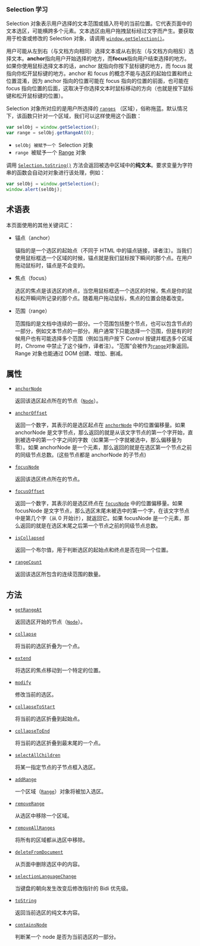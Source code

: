 ### Selection 学习

Selection 对象表示用户选择的文本范围或插入符号的当前位置。它代表页面中的文本选区，可能横跨多个元素。文本选区由用户拖拽鼠标经过文字而产生。要获取用于检查或修改的 Selection 对象，请调用 [`window.getSelection()`](https://developer.mozilla.org/zh-CN/docs/Web/API/Window/getSelection)。

用户可能从左到右（与文档方向相同）选择文本或从右到左（与文档方向相反）选择文本。**anchor**指向用户开始选择的地方，而**focus**指向用户结束选择的地方。如果你使用鼠标选择文本的话，anchor 就指向你按下鼠标键的地方，而 focus 就指向你松开鼠标键的地方。anchor 和 focus 的概念不能与选区的起始位置和终止位置混淆，因为 anchor 指向的位置可能在 focus 指向的位置的前面，也可能在 focus 指向位置的后面，这取决于你选择文本时鼠标移动的方向（也就是按下鼠标键和松开鼠标键的位置）。

Selection 对象所对应的是用户所选择的 [`ranges`](https://developer.mozilla.org/zh-CN/docs/Web/API/Range) （区域），俗称拖蓝。默认情况下，该函数只针对一个区域，我们可以这样使用这个函数：

```js
var selObj = window.getSelection();
var range = selObj.getRangeAt(0);
```

- `selObj 被赋予一个 `Selection 对象
- `range `被赋予一个 [Range](https://developer.mozilla.org/en-US/docs/DOM/range) 对象

调用 [`Selection.toString()`](https://developer.mozilla.org/zh-CN/docs/Web/API/Selection/toString) 方法会返回被选中区域中的**纯文本**。要求变量为字符串的函数会自动对对象进行该处理，例如：

```js
var selObj = window.getSelection();
window.alert(selObj);
```

## 术语表

本页面使用的其他关键词汇：

- 锚点（anchor）

  锚指的是一个选区的起始点（不同于 HTML 中的锚点链接，译者注）。当我们使用鼠标框选一个区域的时候，锚点就是我们鼠标按下瞬间的那个点。在用户拖动鼠标时，锚点是不会变的。

- 焦点（focus）

  选区的焦点是该选区的终点，当您用鼠标框选一个选区的时候，焦点是你的鼠标松开瞬间所记录的那个点。随着用户拖动鼠标，焦点的位置会随着改变。

- 范围（range）

  范围指的是文档中连续的一部分。一个范围包括整个节点，也可以包含节点的一部分，例如文本节点的一部分。用户通常下只能选择一个范围，但是有的时候用户也有可能选择多个范围（例如当用户按下 Control 按键并框选多个区域时，Chrome 中禁止了这个操作，译者注）。“范围”会被作为[`range`](https://developer.mozilla.org/zh-CN/docs/Web/API/Range)对象返回。Range 对象也能通过 DOM 创建、增加、删减。

## 属性

- [`anchorNode`](https://developer.mozilla.org/zh-CN/docs/Web/API/Selection/anchorNode)

  返回该选区起点所在的节点（[`Node`](https://developer.mozilla.org/zh-CN/docs/Web/API/Node)）。

- [`anchorOffset`](https://developer.mozilla.org/zh-CN/docs/Web/API/Selection/anchorOffset)

  返回一个数字，其表示的是选区起点在 [`anchorNode`](https://developer.mozilla.org/zh-CN/docs/Web/API/Selection/anchorNode) 中的位置偏移量。如果 anchorNode 是文字节点，那么返回的就是从该文字节点的第一个字开始，直到被选中的第一个字之间的字数（如果第一个字就被选中，那么偏移量为零）。如果 anchorNode 是一个元素，那么返回的就是在选区第一个节点之前的同级节点总数。(这些节点都是 anchorNode 的子节点)

- [`focusNode`](https://developer.mozilla.org/zh-CN/docs/Web/API/Selection/focusNode)

  返回该选区终点所在的节点。

- [`focusOffset`](https://developer.mozilla.org/zh-CN/docs/Web/API/Selection/focusOffset)

  返回一个数字，其表示的是选区终点在 [`focusNode`](https://developer.mozilla.org/zh-CN/docs/Web/API/Selection/focusNode) 中的位置偏移量。如果 focusNode 是文字节点，那么选区末尾未被选中的第一个字，在该文字节点中是第几个字（从 0 开始计），就返回它。如果 focusNode 是一个元素，那么返回的就是在选区末尾之后第一个节点之前的同级节点总数。

- [`isCollapsed`](https://developer.mozilla.org/zh-CN/docs/Web/API/Selection/isCollapsed)

  返回一个布尔值，用于判断选区的起始点和终点是否在同一个位置。

- [`rangeCount`](https://developer.mozilla.org/zh-CN/docs/Web/API/Selection/rangeCount)

  返回该选区所包含的连续范围的数量。

## 方法

- [`getRangeAt`](https://developer.mozilla.org/zh-CN/docs/Web/API/Selection/getRangeAt)

  返回选区开始的节点（[`Node`](https://developer.mozilla.org/zh-CN/docs/Web/API/Node)）。

- [`collapse`](https://developer.mozilla.org/zh-CN/docs/Web/API/Selection/collapse)

  将当前的选区折叠为一个点。

- [`extend`](https://developer.mozilla.org/zh-CN/docs/Web/API/Selection/extend)

  将选区的焦点移动到一个特定的位置。

- [`modify`](https://developer.mozilla.org/zh-CN/docs/Web/API/Selection/modify)

  修改当前的选区。

- [`collapseToStart`](https://developer.mozilla.org/zh-CN/docs/Web/API/Selection/collapseToStart)

  将当前的选区折叠到起始点。

- [`collapseToEnd`](https://developer.mozilla.org/zh-CN/docs/Web/API/Selection/collapseToEnd)

  将当前的选区折叠到最末尾的一个点。

- [`selectAllChildren`](https://developer.mozilla.org/zh-CN/docs/Web/API/Selection/selectAllChildren)

  将某一指定节点的子节点框入选区。

- [`addRange`](https://developer.mozilla.org/zh-CN/docs/Web/API/Selection/addRange)

  一个区域（[`Range`](https://developer.mozilla.org/zh-CN/docs/Web/API/Range)）对象将被加入选区。

- [`removeRange`](https://developer.mozilla.org/zh-CN/docs/Web/API/Selection/removeRange)

  从选区中移除一个区域。

- [`removeAllRanges`](https://developer.mozilla.org/zh-CN/docs/Web/API/Selection/removeAllRanges)

  将所有的区域都从选区中移除。

- [`deleteFromDocument`](https://developer.mozilla.org/zh-CN/docs/Web/API/Selection/deleteFromDocument)

  从页面中删除选区中的内容。

- [`selectionLanguageChange`](https://developer.mozilla.org/zh-CN/docs/Web/API/Selection/selectionLanguageChange)

  当键盘的朝向发生改变后修改指针的 Bidi 优先级。

- [`toString`](https://developer.mozilla.org/zh-CN/docs/Web/API/Selection/toString)

  返回当前选区的纯文本内容。

- [`containsNode`](https://developer.mozilla.org/zh-CN/docs/Web/API/Selection/containsNode)

  判断某一个 node 是否为当前选区的一部分。
